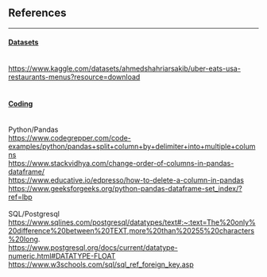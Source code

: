## References
<hr>

#### <u>Datasets</u>
<br>https://www.kaggle.com/datasets/ahmedshahriarsakib/uber-eats-usa-restaurants-menus?resource=download
<br>
<br>
#### <u>Coding</u>
<br>Python/Pandas
<br>https://www.codegrepper.com/code-examples/python/pandas+split+column+by+delimiter+into+multiple+columns
<br>https://www.stackvidhya.com/change-order-of-columns-in-pandas-dataframe/
<br>https://www.educative.io/edpresso/how-to-delete-a-column-in-pandas
<br>https://www.geeksforgeeks.org/python-pandas-dataframe-set_index/?ref=lbp
<br>
<br>SQL/Postgresql
<br>https://www.sqlines.com/postgresql/datatypes/text#:~:text=The%20only%20difference%20between%20TEXT,more%20than%20255%20characters%20long.
<br>https://www.postgresql.org/docs/current/datatype-numeric.html#DATATYPE-FLOAT
<br>https://www.w3schools.com/sql/sql_ref_foreign_key.asp